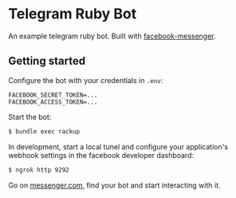 # Telegram Ruby Bot

An example telegram ruby bot. Built with [facebook-messenger](https://github.com/hyperoslo/facebook-messenger).


## Getting started

Configure the bot with your credentials in `.env`:

```
FACEBOOK_SECRET_TOKEN=...
FACEBOOK_ACCESS_TOKEN=...
```

Start the bot:

```bash
$ bundle exec rackup
```

In development, start a local tunel and configure your application's webhook settings in the facebook developer dashboard:

```bash
$ ngrok http 9292
```


Go on [messenger.com](https://www.messenger.com), find your bot and start interacting with it.
